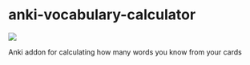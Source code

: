 # anki-vocabulary-calculator

<a title="Rate on AnkiWeb" href="https://ankiweb.net/shared/info/37487874"><img src="https://glutanimate.com/logos/ankiweb-rate.svg"></a>

Anki addon for calculating how many words you know from your cards
